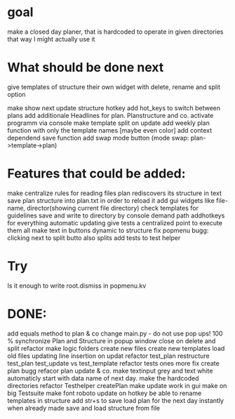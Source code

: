 # goal
make a closed day planer, that is hardcoded to operate in given directories
that way I might actually use it

# What should be done next
give templates of structure their own widget with delete, rename and split option


make show next update structure hotkey
add hot_keys to switch between plans 
add additionale Headlines for plan. Planstructure and co.
activate programm via console
make template split on update
add weekly plan function with only the template names [maybe even color]
add context dependend save function
add swap mode button (mode swap: plan->template->plan)

# Features that could be added:
make centralize rules for reading files
plan rediscovers its structure in text
save plan structure into plan.txt in order to reload it
add gui widgets like file-name, director(showing current file directory)
check templates for guidelines
save and write to directory by console demand path
addhotkeys for everything
automatic updating
give tests a centralized point to execute them all
make text in buttons dynamic to structure
fix popmenu bugg: clicking next to split butto also splits
add tests to test helper


# Try
Is it enough to write root.dismiss in popmenu.kv


# DONE:
add equals method to plan & co
change main.py - do not use pop ups!
100 % synchronize Plan and Structure in 
popup window close on delete and split
refactor
make logic folders
create new files
create new templates
load old files
updating
line insertion on updat
refactor test_plan
restructure test_plan test_update vs test_template
refactor tests ones more
fix create plan bugg
refacor plan update & co.
make textinput grey and text white
automaticly start with data name of next day.
make the hardcoded directories
refactor Testhelper createPlan
make update work in gui
make on big Testsuite
make font roboto
update on hotkey
be able to rename templates in structure
add str+s to save
load plan for the next day instantly when already made
save and load structure from file
